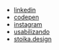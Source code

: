 - <a href="https://br.linkedin.com/pub/mateus-generoso/43/361/908/">linkedin</a>
- <a href="https://codepen.io/mtsgeneroso/">codepen</a>
- <a href="https://instagram.com/mtsgeneroso/">instagram</a>
- <a href="https://usabilizando.design">usabilizando</a>
- <a href="https://stoika.design">stoika.design</a>
